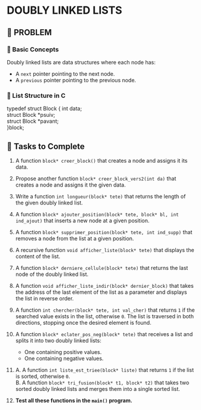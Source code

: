 # DOUBLY LINKED LISTS  

## 📌 PROBLEM  

### 📝 Basic Concepts  
Doubly linked lists are data structures where each node has:  
- A `next` pointer pointing to the next node.  
- A `previous` pointer pointing to the previous node.  

### 📌 List Structure in C  

typedef struct Block {
int data;               
struct Block *psuiv;    
struct Block *pavant;   
}block;

## 🚀 Tasks to Complete  

1. A function `block* creer_block()` that creates a node and assigns it its data.  
2. Propose another function `block* creer_block_vers2(int da)` that creates a node and assigns it the given data.  
3. Write a function `int longueur(block* tete)` that returns the length of the given doubly linked list.  
4. A function `block* ajouter_position(block* tete, block* bl, int ind_ajout)` that inserts a new node at a given position.  
5. A function `block* supprimer_position(block* tete, int ind_supp)` that removes a node from the list at a given position.  
6. A recursive function `void afficher_liste(block* tete)` that displays the content of the list.  
7. A function `block* derniere_cellule(block* tete)` that returns the last node of the doubly linked list.  
8. A function `void afficher_liste_indir(block* dernier_block)` that takes the address of the last element of the list as a parameter and displays the list in reverse order.  
9. A function `int chercher(block* tete, int val_cher)` that returns `1` if the searched value exists in the list, otherwise `0`. The list is traversed in both directions, stopping once the desired element is found.  
10. A function `block* eclater_pos_neg(block* tete)` that receives a list and splits it into two doubly linked lists:  
    - One containing positive values.  
    - One containing negative values.  
11.  
    A. A function `int liste_est_triee(block* liste)` that returns `1` if the list is sorted, otherwise `0`.  
    B. A function `block* tri_fusion(block* t1, block* t2)` that takes two sorted doubly linked lists and merges them into a single sorted list.  

12. **Test all these functions in the `main()` program.**  
